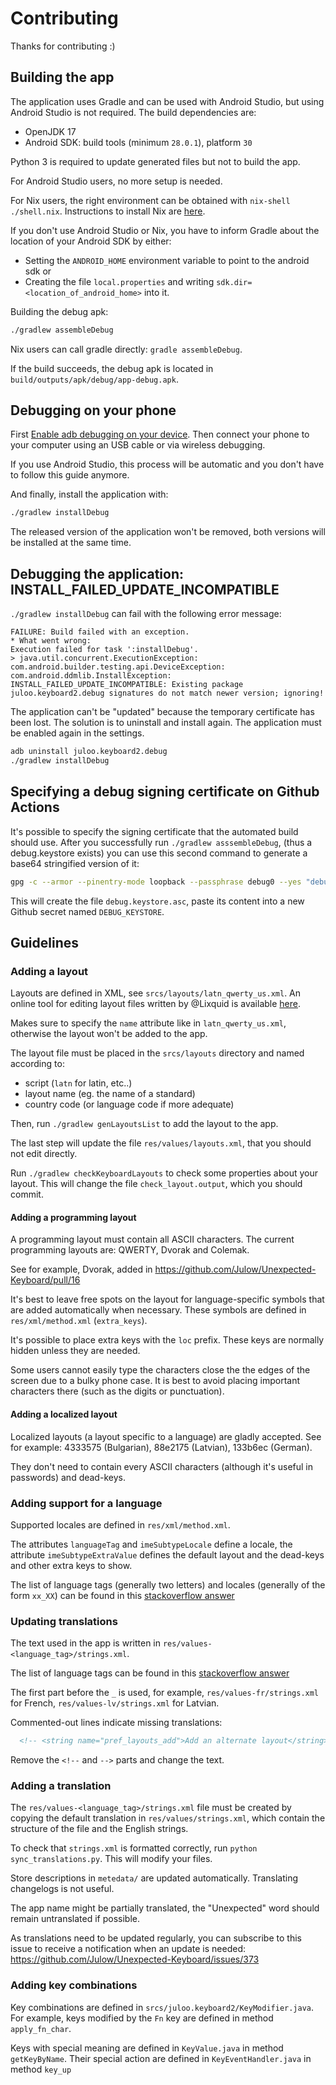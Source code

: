 # Contributing

Thanks for contributing :)

## Building the app

The application uses Gradle and can be used with Android Studio, but using
Android Studio is not required. The build dependencies are:
- OpenJDK 17
- Android SDK: build tools (minimum `28.0.1`), platform `30`

Python 3 is required to update generated files but not to build the app.

For Android Studio users, no more setup is needed.

For Nix users, the right environment can be obtained with `nix-shell ./shell.nix`.
Instructions to install Nix are [here](https://nixos.wiki/wiki/Nix_Installation_Guide).

If you don't use Android Studio or Nix, you have to inform Gradle about the
location of your Android SDK by either:
- Setting the `ANDROID_HOME` environment variable to point to the android sdk or
- Creating the file `local.properties` and writing
  `sdk.dir=<location_of_android_home>` into it.

Building the debug apk:

```sh
./gradlew assembleDebug
```

Nix users can call gradle directly: `gradle assembleDebug`.

If the build succeeds, the debug apk is located in `build/outputs/apk/debug/app-debug.apk`.

## Debugging on your phone

First [Enable adb debugging on your device](https://developer.android.com/studio/command-line/adb#Enabling).
Then connect your phone to your computer using an USB cable or via wireless
debugging.

If you use Android Studio, this process will be automatic and you don't have to
follow this guide anymore.

And finally, install the application with:
```sh
./gradlew installDebug
```

The released version of the application won't be removed, both versions will
be installed at the same time.

## Debugging the application: INSTALL_FAILED_UPDATE_INCOMPATIBLE

`./gradlew installDebug` can fail with the following error message:

```
FAILURE: Build failed with an exception.
* What went wrong:
Execution failed for task ':installDebug'.
> java.util.concurrent.ExecutionException: com.android.builder.testing.api.DeviceException: com.android.ddmlib.InstallException: INSTALL_FAILED_UPDATE_INCOMPATIBLE: Existing package juloo.keyboard2.debug signatures do not match newer version; ignoring!
```

The application can't be "updated" because the temporary certificate has been
lost. The solution is to uninstall and install again.
The application must be enabled again in the settings.

```sh
adb uninstall juloo.keyboard2.debug
./gradlew installDebug
```

## Specifying a debug signing certificate on Github Actions

It's possible to specify the signing certificate that the automated build
should use.
After you successfully run `./gradlew asssembleDebug`, (thus a debug.keystore
exists) you can use this second command to generate a base64 stringified
version of it:

```sh
gpg -c --armor --pinentry-mode loopback --passphrase debug0 --yes "debug.keystore"
```

This will create the file `debug.keystore.asc`, paste its content into a new
Github secret named `DEBUG_KEYSTORE`.

## Guidelines

### Adding a layout

Layouts are defined in XML, see `srcs/layouts/latn_qwerty_us.xml`.
An online tool for editing layout files written by @Lixquid is available
[here](https://unexpected-keyboard-layout-editor.lixquid.com/).

Makes sure to specify the `name` attribute like in `latn_qwerty_us.xml`,
otherwise the layout won't be added to the app.

The layout file must be placed in the `srcs/layouts` directory and named
according to:
- script (`latn` for latin, etc..)
- layout name (eg. the name of a standard)
- country code (or language code if more adequate)

Then, run `./gradlew genLayoutsList` to add the layout to the app.

The last step will update the file `res/values/layouts.xml`, that you should
not edit directly.

Run `./gradlew checkKeyboardLayouts` to check some properties about your
layout. This will change the file `check_layout.output`, which you should
commit.

#### Adding a programming layout

A programming layout must contain all ASCII characters.
The current programming layouts are: QWERTY, Dvorak and Colemak.

See for example, Dvorak, added in https://github.com/Julow/Unexpected-Keyboard/pull/16

It's best to leave free spots on the layout for language-specific symbols that
are added automatically when necessary.
These symbols are defined in `res/xml/method.xml` (`extra_keys`).

It's possible to place extra keys with the `loc` prefix. These keys are
normally hidden unless they are needed.

Some users cannot easily type the characters close the the edges of the screen
due to a bulky phone case. It is best to avoid placing important characters
there (such as the digits or punctuation).

#### Adding a localized layout

Localized layouts (a layout specific to a language) are gladly accepted.
See for example: 4333575 (Bulgarian), 88e2175 (Latvian), 133b6ec (German).

They don't need to contain every ASCII characters (although it's useful in
passwords) and dead-keys.

### Adding support for a language

Supported locales are defined in `res/xml/method.xml`.

The attributes `languageTag` and `imeSubtypeLocale` define a locale, the
attribute `imeSubtypeExtraValue` defines the default layout and the dead-keys
and other extra keys to show.

The list of language tags (generally two letters)
and locales (generally of the form `xx_XX`)
can be found in this [stackoverflow answer](https://stackoverflow.com/a/7989085)

### Updating translations

The text used in the app is written in `res/values-<language_tag>/strings.xml`.

The list of language tags can be found in this
[stackoverflow answer](https://stackoverflow.com/a/7989085)

The first part before the `_` is used, for example,
`res/values-fr/strings.xml` for French,
`res/values-lv/strings.xml` for Latvian.

Commented-out lines indicate missing translations:

```xml
  <!-- <string name="pref_layouts_add">Add an alternate layout</string> -->
```

Remove the `<!--` and `-->` parts and change the text.

### Adding a translation

The `res/values-<language_tag>/strings.xml` file must be created by copying the
default translation in `res/values/strings.xml`, which contain the structure of
the file and the English strings.

To check that `strings.xml` is formatted correctly, run
`python sync_translations.py`. This will modify your files.

Store descriptions in `metedata/` are updated automatically.
Translating changelogs is not useful.

The app name might be partially translated, the "Unexpected" word should remain
untranslated if possible.

As translations need to be updated regularly, you can subscribe to this issue
to receive a notification when an update is needed:
https://github.com/Julow/Unexpected-Keyboard/issues/373

### Adding key combinations

Key combinations are defined in `srcs/juloo.keyboard2/KeyModifier.java`.
For example, keys modified by the `Fn` key are defined in method
`apply_fn_char`.

Keys with special meaning are defined in `KeyValue.java` in method
`getKeyByName`. Their special action are defined in `KeyEventHandler.java` in
method `key_up`
